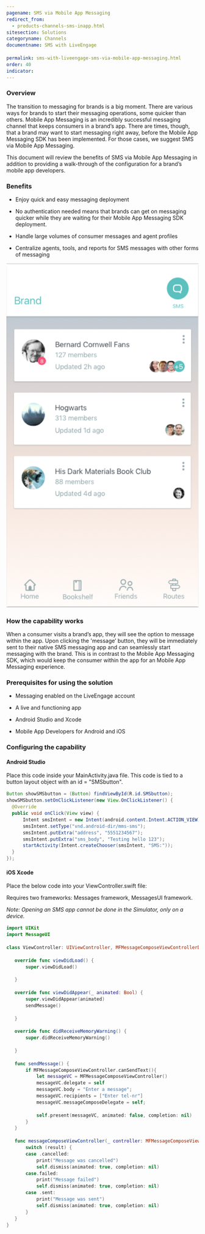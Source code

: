 ```yaml
---
pagename: SMS via Mobile App Messaging
redirect_from:
  - products-channels-sms-inapp.html
sitesection: Solutions
categoryname: Channels
documentname: SMS with LiveEngage

permalink: sms-with-liveengage-sms-via-mobile-app-messaging.html
order: 40
indicator:
---
```

### Overview

The transition to messaging for brands is a big moment. There are various ways for brands to start their messaging operations, some quicker than others. Mobile App Messaging is an incredibly successful messaging channel that keeps consumers in a brand’s app. There are times, though, that a brand may want to start messaging right away, before the Mobile App Messaging SDK has been implemented. For those cases, we suggest SMS via Mobile App Messaging.

This document will review the benefits of SMS via Mobile App Messaging in addition to providing a walk-through of the configuration for a brand’s mobile app developers.

### Benefits

* Enjoy quick and easy messaging deployment

* No authentication needed means that brands can get on messaging quicker while they are waiting for their Mobile App Messaging SDK deployment.

* Handle large volumes of consumer messages and agent profiles

* Centralize agents, tools, and reports for SMS messages with other forms of messaging

![In-App to SMS](img/inapptosms.png)

### How the capability works

When a consumer visits a brand’s app, they will see the option to message within the app. Upon clicking the 'message’ button, they will be immediately sent to their native SMS messaging app and can seamlessly start messaging with the brand. This is in contrast to the Mobile App Messaging SDK, which would keep the consumer within the app for an Mobile App Messaging experience.

### Prerequisites for using the solution

* Messaging enabled on the LiveEngage account

* A live and functioning app

* Android Studio and Xcode

* Mobile App Developers for Android and iOS

### Configuring the capability

#### Android Studio

Place this code inside your MainActivity.java file. This code is tied to a button layout object with an id = "SMSbutton".

```java
Button showSMSbutton = (Button) findViewById(R.id.SMSbutton);
showSMSbutton.setOnClickListener(new View.OnClickListener() {
  @Override
  public void onClick(View view) {
      Intent smsIntent = new Intent(android.content.Intent.ACTION_VIEW);
      smsIntent.setType("vnd.android-dir/mms-sms");
      smsIntent.putExtra("address", "5551234567");
      smsIntent.putExtra("sms_body", "Testing hello 123");
      startActivity(Intent.createChooser(smsIntent, "SMS:"));
  }
});
```

#### iOS Xcode

Place the below code into your ViewController.swift file:

Requires two frameworks: Messages framework, MessagesUI framework.

*Note: Opening an SMS app cannot be done in the Simulator, only on a device.*

```swift
import UIKit
import MessageUI

class ViewController: UIViewController, MFMessageComposeViewControllerDelegate , UINavigationControllerDelegate{

   override func viewDidLoad() {
       super.viewDidLoad()

   }

   override func viewDidAppear(_ animated: Bool) {
       super.viewDidAppear(animated)
       sendMessage()

   }

   override func didReceiveMemoryWarning() {
       super.didReceiveMemoryWarning()

   }

   func sendMessage() {
       if MFMessageComposeViewController.canSendText(){
           let messageVC = MFMessageComposeViewController()
           messageVC.delegate = self
           messageVC.body = "Enter a message";
           messageVC.recipients = ["Enter tel-nr"]
           messageVC.messageComposeDelegate = self;

           self.present(messageVC, animated: false, completion: nil)
       }
   }

   func messageComposeViewController(_ controller: MFMessageComposeViewController, didFinishWith result: MessageComposeResult) {
       switch (result) {
       case .cancelled:
           print("Message was cancelled")
           self.dismiss(animated: true, completion: nil)
       case.failed:
           print("Message failed")
           self.dismiss(animated: true, completion: nil)
       case .sent:
           print("Message was sent")
           self.dismiss(animated: true, completion: nil)
       }
   }
}
```
